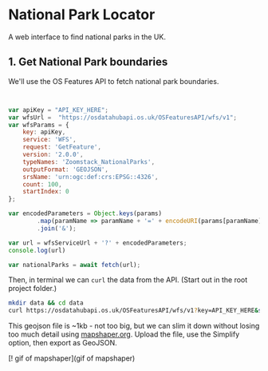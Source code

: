 # National Park Locator

A web interface to find national parks in the UK. 

## 1. Get National Park boundaries

We'll use the OS Features API to fetch national park boundaries. 

```javascript 


var apiKey = "API_KEY_HERE";
var wfsUrl =  "https://osdatahubapi.os.uk/OSFeaturesAPI/wfs/v1";
var wfsParams = {
    key: apiKey,
    service: 'WFS',
    request: 'GetFeature',
    version: '2.0.0',
    typeNames: 'Zoomstack_NationalParks',
    outputFormat: 'GEOJSON',
    srsName: 'urn:ogc:def:crs:EPSG::4326',
    count: 100,
    startIndex: 0
};

var encodedParameters = Object.keys(params)
        .map(paramName => paramName + '=' + encodeURI(params[paramName]))
        .join('&');

var url = wfsServiceUrl + '?' + encodedParameters;
console.log(url)

var nationalParks = await fetch(url);

```

Then, in terminal we can `curl` the data from the API. (Start out in the root project folder.)

```bash
mkdir data && cd data
curl https://osdatahubapi.os.uk/OSFeaturesAPI/wfs/v1?key=API_KEY_HERE&service=WFS&request=GetFeature&version=2.0.0&typeNames=Zoomstack_NationalParks&outputFormat=GEOJSON&srsName=urn:ogc:def:crs:EPSG::4326&count=100&startIndex=0 -o national-parks.json

```

This geojson file is ~1kb - not too big, but we can slim it down without losing too much detail using [mapshaper.org](https://mapshaper.org/). Upload the file, use the Simplify option, then export as GeoJSON.

[! gif of mapshaper](gif of mapshaper)

